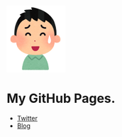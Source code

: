 ![画像](my-image.png)

# My GitHub Pages.

* [Twitter](https://twitter.com/paleApricot)
* [Blog](https://asakuchi.github.io/blog/)
